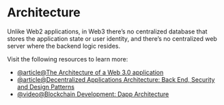 # Architecture

Unlike Web2 applications, in Web3 there’s no centralized database that stores the application state or user identity, and there’s no centralized web server where the backend logic resides.

Visit the following resources to learn more:

- [@article@The Architecture of a Web 3.0 application](https://www.preethikasireddy.com/post/the-architecture-of-a-web-3-0-application)
- [@article@Decentralized Applications Architecture: Back End, Security and Design Patterns](https://www.freecodecamp.org/news/how-to-design-a-secure-backend-for-your-decentralized-application-9541b5d8bddb/)
- [@video@Blockchain Development: Dapp Architecture](https://youtu.be/KBSq8-LnUDI?t=286)
